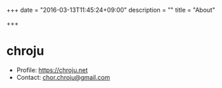 +++
date = "2016-03-13T11:45:24+09:00"
description = ""
title = "About"

+++

chroju
====

* Profile: https://chroju.net
* Contact: chor.chroju@gmail.com

